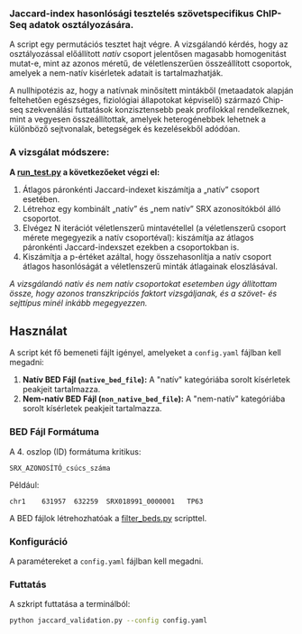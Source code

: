 ### Jaccard-index hasonlósági tesztelés szövetspecifikus ChIP-Seq adatok osztályozására.

A script egy permutációs tesztet hajt végre. A vizsgálandó kérdés, hogy az osztályozással előállított
*natív* csoport jelentősen magasabb homogenitást mutat-e, mint az azonos méretű, de véletlenszerűen összeállított csoportok, amelyek a nem-natív kisérletek adatait is tartalmazhatják.

A nullhipotézis az, hogy a natívnak minősített mintákből (metaadatok alapján feltehetően egészséges, fiziológiai állapotokat képviselő) származó Chip-seq szekvenálási futtatások konzisztensebb
peak profilokkal rendelkeznek, mint a vegyesen összeállítottak, amelyek heterogénebbek lehetnek a különböző sejtvonalak, betegségek és kezelésekből adódóan.

### A vizsgálat módszere:
**A [run_test.py]([run_test.py](https://github.com/kadan02/NativeTissueChIP/blob/master/results/validation_test/run_test.py)) a következőeket végzi el:**
1. Átlagos páronkénti Jaccard-indexet kiszámítja a „natív” csoport esetében.
2. Létrehoz egy kombinált „natív” és „nem natív” SRX azonosítókból álló csoportot.
3. Elvégez N iterációt véletlenszerű mintavétellel (a véletlenszerű csoport mérete megegyezik a natív csoportéval): kiszámítja az átlagos páronkénti Jaccard-indexszet ezekben a csoportokban is.
4. Kiszámítja a p-értéket azáltal, hogy összehasonlítja a natív csoport átlagos hasonlóságát a véletlenszerű minták átlagainak eloszlásával.

*A vizsgálandó natív és nem natív csoportokat esetemben úgy állítottam össze, hogy azonos transzkripciós faktort vizsgáljanak, és a szövet- és sejttípus minél inkább megegyezzen.*

## Használat
A script két fő bemeneti fájlt igényel, amelyeket a `config.yaml` fájlban kell megadni:

1.  **Natív BED Fájl (`native_bed_file`):** A "natív" kategóriába sorolt kísérletek peakjeit tartalmazza.
2.  **Nem-natív BED Fájl (`non_native_bed_file`):** A "nem-natív" kategóriába sorolt kísérletek peakjeit tartalmazza.

### BED Fájl Formátuma
A 4. oszlop (ID) formátuma kritikus:

`SRX_AZONOSÍTÓ_csúcs_száma`

Például:
```
chr1	631957	632259	SRX018991_0000001	TP63
```

A BED fájlok létrehozhatóak a [filter_beds.py](https://github.com/kadan02/NativeTissueChIP/blob/master/scripts/filter_beds.py) scripttel.

### Konfiguráció

A paramétereket a `config.yaml` fájlban kell megadni.

### Futtatás

A szkript futtatása a terminálból:

```bash
python jaccard_validation.py --config config.yaml
```

